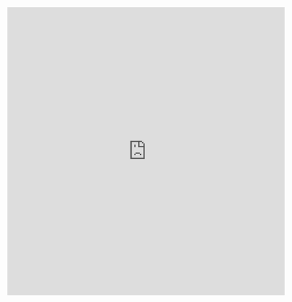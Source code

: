 <iframe src="https://docs.google.com/forms/d/e/1FAIpQLSf2J-8iGZS_NMngvCI4qBChLR7kcHo9SdIFnnusE1v7HXmXoA/viewform?embedded=true" width="640" height="664" frameborder="0" marginheight="0" marginwidth="0">Loading…</iframe>
